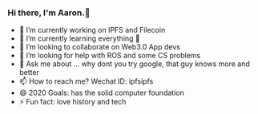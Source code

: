 ### Hi there, I'm Aaron.👋

- 🔭 I’m currently working on IPFS and Filecoin
- 🌱 I’m currently learning everything 🤣
- 👯 I’m looking to collaborate on Web3.0 App devs
- 🤔 I’m looking for help with ROS and some CS problems
- 💬 Ask me about ... why dont you try google, that guy knows more and better
- 📫 How to reach me? Wechat ID: ipfsipfs
- 😄 2020 Goals: has the solid computer foundation
- ⚡ Fun fact: love history and tech

